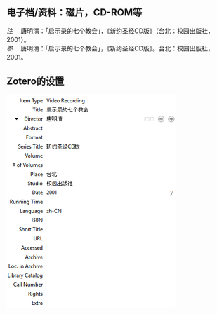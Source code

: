 ## 电子档/资料：磁片，CD-ROM等
*注* 　唐明清：「启示录的七个教会」，《新约圣经CD版》（台北：校园出版社，2001）。   
*参* 　唐明清：「启示录的七个教会」，《新约圣经CD版》。台北：校园出版社，2001。

## Zotero的设置
![电子档/资料：磁片，CD-ROM等](images/VideoRecordingChinese.png)
